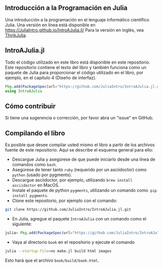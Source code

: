 ## Introducción a la Programación en Julia

Una introducción a la programación en el lenguaje informático científico Julia. Una versión en línea está disponible en https://JuliaIntro.github.io/IntroAJulia.jl/  Para la versión en inglés, vea [ThinkJulia](https://benlauwens.github.io/ThinkJulia.jl/latest/book.html).

## IntroAJulia.jl

Todo el código utilizado en este libro está disponible en este repositorio. Este repositorio contiene el texto del libro y también funciona como un paquete de Julia para proporcionar el código utilizado en el libro, por ejemplo, en el capítulo 4 (Diseño de interfaz).

```julia
Pkg.add(PackageSpec(url="https://github.com/JuliaIntro/IntroAJulia.jl.git"))
using IntroAJulia
```

## Cómo contribuir

Si tiene una sugerencia o corrección, por favor abra un "issue" en GitHub.


## Compilando el libro

Es posible que desee compilar usted mismo el libro 
a partir de los archivos fuente de este repositorio. Aquí
se describe el esquema general para ello:


* Descargue Julia y asegúrese de que puede iniciarlo desde una línea
  de comandos como `bash`. 
* Asegúrese de tener tanto `ruby` (requerido por un asciidoctor) como`
  python` (usado por pygments). 
* Descargue asciidoctor, por ejemplo, utilizando `brew install
  asciidoctor` en MacOS. 
* Instale el paquete de python `pygments`, utilizando un comando como`
  pip install pygments`. 
* Clone este repositorio, por ejemplo con el comando:
```bash
git clone https://github.com/JuliaIntro/IntroAJulia.jl.git
```
* En Julia, agregue el paquete `IntroAJulia` con un comando como el siguiente:
```julia
julia> Pkg.add(PackageSpec(url="https://github.com/JuliaIntro/IntroAJulia.jl.git"))
```

* Vaya al directorio `book` en el repositorio y ejecute el comando
```bash
julia --startup-file=no make.jl build html images
```
Esto hará que el archivo `book/build/book.html`.


